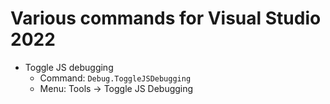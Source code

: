 # Various commands for Visual Studio 2022
- Toggle JS debugging
  + Command: `Debug.ToggleJSDebugging`
  + Menu: Tools -> Toggle JS Debugging
